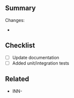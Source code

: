 ## Summary

<!-- Succinctly describe your change, providing context, what you've changed, and why in a sentence or two. -->

Changes:

* <!-- Optional list of smaller changes included -->

## Checklist

<!-- Tick these items off as you progress. -->
<!-- If an item isn't applicable, ideally please strikeout the item by wrapping it in "~~"" and suffix it with "N/A My reason for skipping this." -->
<!-- e.g. "- [ ] ~~Added tests~~ N/A Only touches docs" -->

- [ ] Update documentation
- [ ] Added unit/integration tests

## Related

<!-- A space for any related links, issues, or PRs. -->
<!-- Linear issues are autolinked. -->
<!-- e.g. - INN-123 -->
<!-- GitHub issues/PRs can be linked using shorthand. -->
<!-- e.g. "- inngest/inngest#123" -->
<!-- Feel free to remove this section if there are no applicable related links.-->

- INN-
